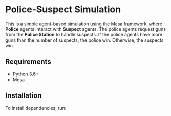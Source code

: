 # Police-Suspect Simulation

This is a simple agent-based simulation using the Mesa framework, where **Police** agents interact with **Suspect** agents. The police agents request guns from the **Police Station** to handle suspects. If the police agents have more guns than the number of suspects, the police win. Otherwise, the suspects win.

## Requirements
- Python 3.6+
- Mesa

## Installation

To install dependencies, run:

